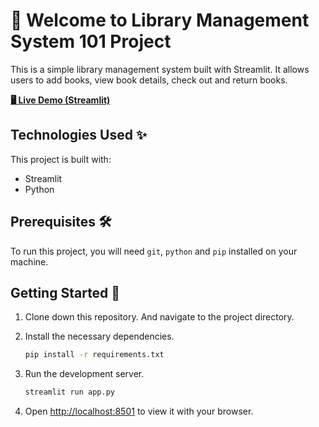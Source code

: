# 🎉 Welcome to Library Management System 101 Project

This is a simple library management system built with Streamlit. It allows users to add books, view book details, check out and return books.

[**🖥️ Live Demo (Streamlit)**](https://library-management-system-101.streamlit.app/)

## Technologies Used ✨

This project is built with:

- Streamlit
- Python

## Prerequisites 🛠️

To run this project, you will need `git`, `python` and `pip` installed on your machine.

## Getting Started 🚀

1. Clone down this repository. And navigate to the project directory.
2. Install the necessary dependencies.

   ```bash
   pip install -r requirements.txt
   ```

3. Run the development server.

   ```bash
   streamlit run app.py
   ```

4. Open [http://localhost:8501](http://localhost:8501/) to view it with your browser.
